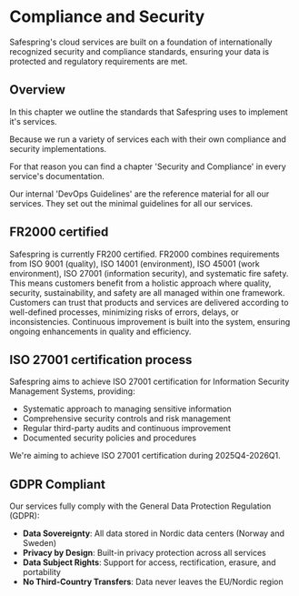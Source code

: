 # Compliance and Security

Safespring's cloud services are built on a foundation of internationally recognized security and compliance standards, ensuring your data is protected and regulatory requirements are met.

## Overview

In this chapter we outline the standards that Safespring uses to implement it's services.

Because we run a variety of services each with their own compliance and security implementations.

For that reason you can find a chapter 'Security and Compliance' in every service's documentation.

Our internal 'DevOps Guidelines' are the reference material for all our services. They set out the minimal guidelines for all our services.

## FR2000 certified

Safespring is currently FR200 certified. FR2000 combines requirements from ISO 9001 (quality), ISO 14001 (environment), ISO 45001 (work environment), ISO 27001 (information security), and systematic fire safety. This means customers benefit from a holistic approach where quality, security, sustainability, and safety are all managed within one framework. Customers can trust that products and services are delivered according to well-defined processes, minimizing risks of errors, delays, or inconsistencies. Continuous improvement is built into the system, ensuring ongoing enhancements in quality and efficiency.

## ISO 27001 certification process

Safespring aims to achieve ISO 27001 certification for Information Security Management Systems, providing:

- Systematic approach to managing sensitive information
- Comprehensive security controls and risk management
- Regular third-party audits and continuous improvement
- Documented security policies and procedures

We're aiming to achieve ISO 27001 certification during 2025Q4-2026Q1.

## GDPR Compliant

Our services fully comply with the General Data Protection Regulation (GDPR):

- **Data Sovereignty**: All data stored in Nordic data centers (Norway and Sweden)
- **Privacy by Design**: Built-in privacy protection across all services
- **Data Subject Rights**: Support for access, rectification, erasure, and portability
- **No Third-Country Transfers**: Data never leaves the EU/Nordic region
